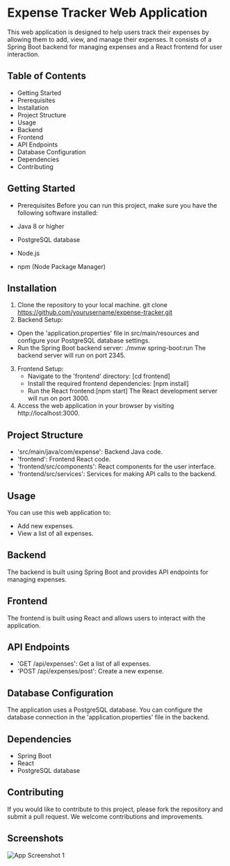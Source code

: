
# Expense Tracker Web Application

This web application is designed to help users track their expenses by allowing them to add, view, and manage their expenses. It consists of a Spring Boot backend for managing expenses and a React frontend for user interaction.

## Table of Contents
- Getting Started
- Prerequisites
- Installation
- Project Structure
- Usage
- Backend
- Frontend
- API Endpoints
- Database Configuration
- Dependencies
- Contributing
## Getting Started
- Prerequisites
Before you can run this project, make sure you have the following software installed:

- Java 8 or higher
- PostgreSQL database
- Node.js
- npm (Node Package Manager)
## Installation
1. Clone the repository to your local machine.
    git clone https://github.com/yourusername/expense-tracker.git
2. Backend Setup:
- Open the 'application.properties' file in src/main/resources and configure your PostgreSQL database settings.
- Run the Spring Boot backend server:
    ./mvnw spring-boot:run
    The backend server will run on port 2345.
3. Frontend Setup:
   - Navigate to the 'frontend' directory:
     [cd frontend]
   - Install the required frontend dependencies:
     [npm install]
   - Run the React frontend:[npm start]
   The React development server will run on port 3000.
4. Access the web application in your browser by visiting http://localhost:3000.




## Project Structure
- 'src/main/java/com/expense': Backend Java code.
- 'frontend': Frontend React code.
- 'frontend/src/components': React components for the user interface.
- 'frontend/src/services': Services for making API calls to the backend.
## Usage
You can use this web application to:

- Add new expenses.
- View a list of all expenses.
## Backend
The backend is built using Spring Boot and provides API endpoints for managing expenses.


## Frontend
The frontend is built using React and allows users to interact with the application.


## API Endpoints
- 'GET /api/expenses': Get a list of all expenses.
- 'POST /api/expenses/post': Create a new expense.
## Database Configuration
The application uses a PostgreSQL database. You can configure the database connection in the 'application.properties' file in the backend.
## Dependencies
- Spring Boot
- React
- PostgreSQL database
## Contributing
If you would like to contribute to this project, please fork the repository and submit a pull request. We welcome contributions and improvements.
## Screenshots
![App Screenshot 1](Screenshot%20(178).png)

